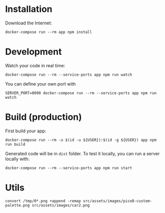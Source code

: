 # Installation

Download the Internet:
```
docker-compose run --rm app npm install
```

# Development

Watch your code in real time:
```
docker-compose run --rm --service-ports app npm run watch 
```
You can define your own port with
```
SERVER_PORT=8090 docker-compose run --rm --service-ports app npm run watch
```

# Build (production)

First build your app:
```
docker-compose run --rm -u $(id -u ${USER}):$(id -g ${USER}) app npm run build
```
Generated code will be in `dist` folder.
To test it locally, you can run a server locally with:
```
docker-compose run --rm --service-ports app npm run start
```

# Utils

```
convert /tmp/0*.png +append -remap src/assets/images/pico8-custom-palette.png src/assets/images/car2.png 
```
